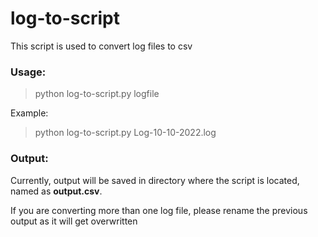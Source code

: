 # log-to-script

This script is used to convert log files to csv

### Usage:  
> python log-to-script.py logfile

Example:
> python log-to-script.py Log-10-10-2022.log

### Output:
Currently, output will be saved in directory where the script is located, named as **output.csv**.

If you are converting more than one log file, please rename the previous output as it will get overwritten
